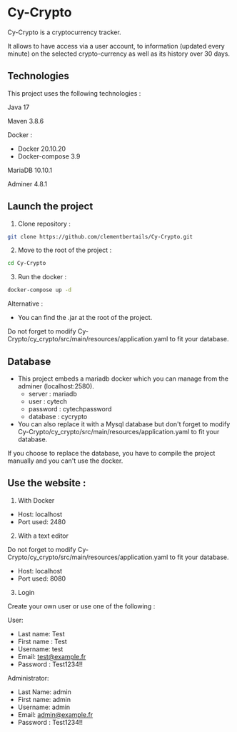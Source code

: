 # Cy-Crypto

Cy-Crypto is a cryptocurrency tracker.

It allows to have access via a user account, to information (updated every minute) on the selected crypto-currency as well as its history over 30 days.

## Technologies

This project uses the following technologies :

Java 17

Maven 3.8.6

Docker :
- Docker 20.10.20
- Docker-compose 3.9

MariaDB 10.10.1

Adminer 4.8.1

## Launch the project

1. Clone repository : 
```bash
git clone https://github.com/clementbertails/Cy-Crypto.git
```
2. Move to the root of the project :
```bash
cd Cy-Crypto
```
3. Run the docker :
```bash
docker-compose up -d
```

Alternative :
* You can find the .jar at the root of the project.

Do not forget to modify Cy-Crypto/cy_crypto/src/main/resources/application.yaml to fit your database.

## Database

* This project embeds a mariadb docker which you can manage from the adminer (localhost:2580).
    * server : mariadb
    * user : cytech
    * password : cytechpassword
    * database : cycrypto
* You can also replace it with a Mysql database but don't forget to modify Cy-Crypto/cy_crypto/src/main/resources/application.yaml to fit your database.

If you choose to replace the database, you have to compile the project manually and you can't use the docker.

## Use the website :

1. With Docker

- Host: localhost
- Port used: 2480

2. With a text editor

Do not forget to modify Cy-Crypto/cy_crypto/src/main/resources/application.yaml to fit your database.

- Host: localhost
- Port used: 8080

3. Login

Create your own user or use one of the following :

User:
* Last name: Test
* First name : Test
* Username: test
* Email: test@example.fr
* Password : Test1234!!

Administrator:
* Last Name: admin
* First name: admin
* Username: admin
* Email: admin@example.fr
* Password : Test1234!!
